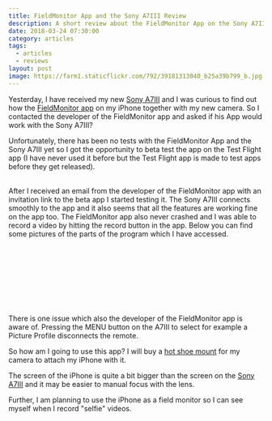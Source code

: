 ```yaml
---
title: FieldMonitor App and the Sony A7III Review
description: A short review about the FieldMonitor App on the Sony A7III
date: 2018-03-24 07:30:00
category: articles
tags:
  - articles
  - reviews
layout: post
image: https://farm1.staticflickr.com/792/39181313040_b25a39b799_b.jpg
---
```


Yesterday, I have received my new <a href="https://amzn.to/2pBG6yY" rel="nofollow">Sony A7III</a> and I was curious to find out how the <a rel="nofollow" href="https://www.adamwilt.com/fieldmonitor/">FieldMonitor app</a> on my iPhone together with my new camera. So I contacted the developer of the FieldMonitor app and asked if his App would work with the Sony A7III?

Unfortunately, there has been no tests with the FieldMonitor App and the Sony A7III yet so I got the opportunity to beta test the app on the Test Flight app (I have never used it before but the Test Flight app is made to test apps before they get released).
<br>
<amp-img src="https://farm1.staticflickr.com/792/39181313040_b25a39b799_b.jpg"  width="1024" height="577" layout="responsive" alt="FieldMonitor Sony A7III review"></amp-img>
<br>
<!--more-->
After I received an email from the developer of the FieldMonitor app with an invitation link to the beta app I started testing it. The Sony A7III connects smoothly to the app and it also seems that all the features are working fine on the app too. The FieldMonitor app also never crashed and I was able to record a video by hitting the record button in the app. Below you can find some pictures of the parts of the program which I have accessed.
<br>
<amp-img src="https://farm1.staticflickr.com/788/40990470301_2ea0a14817_b.jpg"  width="1024" height="577" layout="responsive" alt="FieldMonitor Sony A7III review"></amp-img>
<br>
<amp-img src="https://farm5.staticflickr.com/4782/26119707147_061c372726_b.jpg"  width="1024" height="577" layout="responsive" alt="FieldMonitor Sony A7III review"></amp-img>
<br>
<amp-img src="https://farm1.staticflickr.com/792/39181313040_b25a39b799_b.jpg"  width="1024" height="577" layout="responsive" alt="FieldMonitor Sony A7III review"></amp-img>
<br>
<amp-img src="https://farm5.staticflickr.com/4777/39181320350_9f9041c0df_b.jpg"  width="1024" height="577" layout="responsive" alt="FieldMonitor Sony A7III review"></amp-img>
<br>
<amp-img src="https://farm1.staticflickr.com/797/39181318410_5be1fcf190_b.jpg"  width="1024" height="577" layout="responsive" alt="FieldMonitor Sony A7III review"></amp-img>
<br>
<amp-img src="https://farm1.staticflickr.com/812/26119703757_3079fdf614_b.jpg"  width="1024" height="577" layout="responsive" alt="FieldMonitor Sony A7III review"></amp-img>
<br>
<amp-img src="https://farm1.staticflickr.com/802/39181315680_7184820c91_b.jpg"  width="1024" height="577" layout="responsive" alt="FieldMonitor Sony A7III review"></amp-img>
<br>
<amp-img src="https://farm1.staticflickr.com/814/26119708177_a4f704cf7a_b.jpg"  width="1024" height="577" layout="responsive" alt="FieldMonitor Sony A7III review"></amp-img>
<br>

There is one issue which also the developer of the FieldMonitor app is aware of. Pressing the MENU button on the A7III to select for example a Picture Profile disconnects the remote.

So how am I going to use this app? I will buy a <a href="https://amzn.to/2uoGrdp" rel="nofollow">hot shoe mount</a> for my camera to attach my iPhone with it.

The screen of the iPhone is quite a bit bigger than the screen on the <a href="https://amzn.to/2pBG6yY">Sony A7III</a> and it may be easier to manual focus with the lens.

Further, I am planning to use the iPhone as a field monitor so I can see myself when I record "selfie" videos.
